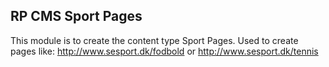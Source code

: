 RP CMS Sport Pages
-
This module is to create the content type Sport Pages.
Used to create pages like:
http://www.sesport.dk/fodbold or http://www.sesport.dk/tennis

